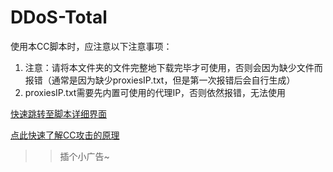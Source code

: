 # DDoS-Total
使用本CC脚本时，应注意以下注意事项：
1. 注意：请将本文件夹的文件完整地下载完毕才可使用，否则会因为缺少文件而报错（通常是因为缺少proxiesIP.txt，但是第一次报错后会自行生成）
2. proxiesIP.txt需要先内置可使用的代理IP，否则依然报错，无法使用

[快速跳转至脚本详细界面](https://github.com/tzaikmew/DDoS-Total/blob/main/CC/CC.py)

[点此快速了解CC攻击的原理](https://github.com/tzaikmew/DDoS-Total/tree/main/DDoS%E5%8E%9F%E7%90%86%E7%9A%84%E4%BB%8B%E7%BB%8D%20%20)

>> 插个小广告~

<!-- > [点此快速获取VPN](https://4m.cn/M8zzh)，买个VPN支持一下叭~ -->
